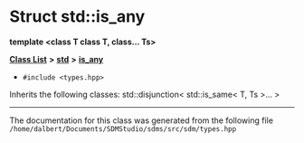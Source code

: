 
<NavBar active_item_id="2"/>

# Struct std::is\_any

**template &lt;class T class T, class... Ts&gt;**


[**Class List**](annotated.md) **>** [**std**](namespacestd.md) **>** [**is\_any**](structstd_1_1is__any.md)





* `#include <types.hpp>`



Inherits the following classes: std::disjunction< std::is_same< T, Ts >... >





















------------------------------
The documentation for this class was generated from the following file `/home/dalbert/Documents/SDMStudio/sdms/src/sdm/types.hpp`